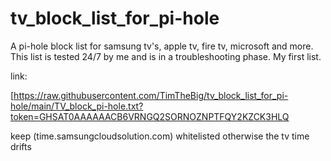 # tv_block_list_for_pi-hole
A pi-hole block list for samsung tv's, apple tv, fire tv, microsoft and more.
This list is tested 24/7 by me and is in a troubleshooting phase. 
My first list.

link: 

[https://raw.githubusercontent.com/TimTheBig/tv_block_list_for_pi-hole/main/TV_block_pi-hole.txt?token=GHSAT0AAAAAACB6VRNGQ2SORNOZNPTFQY2KZCK3HLQ

keep (time.samsungcloudsolution.com) whitelisted otherwise the tv time drifts
